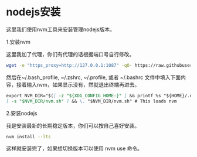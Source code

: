 # nodejs安装

这里我们使用nvm工具来安装管理nodejs版本。

1.安装nvm

这里我加了代理，你们有代理的话根据端口号自行修改。

```sh
wget -e "https_proxy=http://127.0.0.1:1087" -qO- https://raw.githubusercontent.com/nvm-sh/nvm/v0.37.0/install.sh | bash
```

然后在~/.bash_profile, ~/.zshrc, ~/.profile, 或者 ~/.bashrc 文件中填入下面内容，接着输入nvm，如果显示没有，然就退出终端再进去。

```markdown
export NVM_DIR="$([ -z "${XDG_CONFIG_HOME-}" ] && printf %s "${HOME}/.nvm" || printf %s "${XDG_CONFIG_HOME}/nvm")"
[ -s "$NVM_DIR/nvm.sh" ] && \. "$NVM_DIR/nvm.sh" # This loads nvm
```

2.安装nodejs

我是安装最新的长期稳定版本，你们可以按自己喜好安装。

```sh
nvm install --lts
```

这样就安装完了，如果想切换版本可以使用 nvm use 命令。
